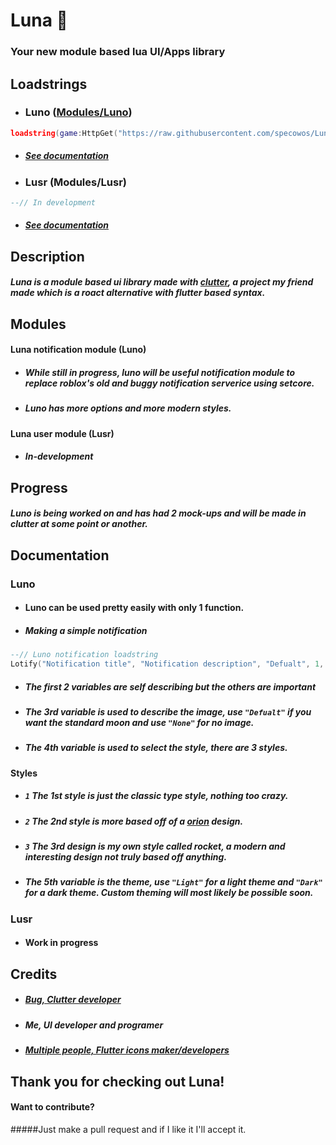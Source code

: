 # Luna 🌙
### Your new module based lua UI/Apps library

## Loadstrings
- ### Luno ([Modules/Luno](https://github.com/specowos/Luna/tree/main/Modules/Luno "Modules/Luno"))
```lua
loadstring(game:HttpGet("https://raw.githubusercontent.com/specowos/Luna/main/Modules/Luno/Main.lua"))()
```
 - ##### [See documentation](https://github.com/specowos/Luna#luno "See documentation")
- ### Lusr (Modules/Lusr)
```lua
--// In development
```
 - ##### [See documentation](https://github.com/specowos/Luna#lusr "See documentation")

## Description
##### Luna is a module based ui library made with [clutter](https://github.com/0zBug/Clutter "clutter"), a project my friend made which is a roact alternative with flutter based syntax.


## Modules
#### Luna notification module (Luno)
- ##### While still in progress, luno will be useful notification module to replace roblox's old and buggy notification serverice using setcore. 
- ##### Luno has more options and more modern styles.

#### Luna user module (Lusr)
- ##### In-development

## Progress
##### Luno is being worked on and has had 2 mock-ups and will be made in clutter at some point or another.

## Documentation
### Luno
- #### Luno can be used pretty easily with only 1 function.
 - ##### Making a simple notification
 ```lua
--// Luno notification loadstring
Lotify("Notification title", "Notification description", "Defualt", 1, "Light")
```
- ##### The first 2 variables are self describing but the others are important
- ##### The 3rd variable is used to describe the image, use `"Defualt"` if you want the standard moon and use `"None"` for no image.
- ##### The 4th variable is used to select the style, there are 3 styles.
#### Styles
 - ##### `1` The 1st style is just the classic type style, nothing too crazy.
 - ##### `2` The 2nd style is more based off of a [orion](https://github.com/shlexware/Orion "orion") design.
 - ##### `3` The 3rd design is my own style called rocket, a modern and interesting design not truly based off anything.
 
- ##### The 5th variable is the theme, use `"Light"` for a light theme and `"Dark"` for a dark theme. Custom theming will most likely be possible soon.
 
### Lusr
- #### Work in progress
 
## Credits
- ##### [Bug, Clutter developer](https://github.com/0zBug "Bug, Clutter developer")
- ##### Me, UI developer and programer
- ##### [Multiple people, Flutter icons maker/developers](https://github.com/feathericons/feather "Multiple people, Flutter icons maker/developers")

## Thank you for checking out Luna!
#### Want to contribute? 
#####Just make a pull request and if I like it I'll accept it.
